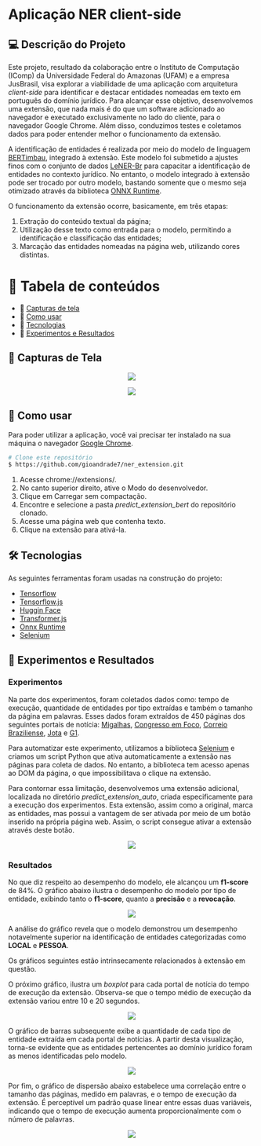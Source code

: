 # Aplicação NER client-side 

## 💻 Descrição do Projeto
Este projeto, resultado da colaboração entre o Instituto de Computação (IComp) da Universidade Federal do Amazonas (UFAM) e a empresa JusBrasil, visa explorar a viabilidade de uma aplicação com arquitetura *client-side* para identificar e destacar entidades nomeadas em texto em português do domínio jurídico. Para alcançar esse objetivo, desenvolvemos uma extensão, que nada mais é do que um software adicionado ao navegador e executado exclusivamente no lado do cliente, para o navegador Google Chrome. Além disso, conduzimos testes e coletamos dados para poder entender melhor o funcionamento da extensão.

A identificação de entidades é realizada por meio do modelo de linguagem [BERTimbau](https://huggingface.co/neuralmind/bert-base-portuguese-cased), integrado à extensão. Este modelo foi submetido a ajustes finos com o conjunto de dados [LeNER-Br](https://huggingface.co/datasets/lener_br) para capacitar a identificação de entidades no contexto jurídico. No entanto, o modelo integrado à extensão pode ser trocado por outro modelo, bastando somente que o mesmo seja otimizado através da biblioteca [ONNX Runtime](https://onnxruntime.ai/). 

O funcionamento da extensão ocorre, basicamente, em três etapas:
  1. Extração do conteúdo textual da página;
  2. Utilização desse texto como entrada para o modelo, permitindo a identificação e classificação das entidades;
  3. Marcação das entidades nomeadas na página web, utilizando cores distintas.

🏁 Tabela de conteúdos
=================
<!--ts-->
   * 🔘 [Capturas de tela](#-capturas-de-tela)
   * 🔘 [Como usar](#-como-usar)
   * 🔘 [Tecnologias](#-tecnologias)
   * 🔘 [Experimentos e Resultados](#-experimentos-e-resultados)
<!--te-->

## 📸 Capturas de Tela

<p align="center">
  <img src="./assets/screenshot1.png" />
</p>

<p align="center">
  <img src="./assets/Screenshot2.png" />
</p>

## 📖 Como usar

Para poder utilizar a aplicação, você vai precisar ter instalado na sua máquina o navegador [Google Chrome](https://www.google.com/chrome/dr/download/?brand=JJTC&ds_kid=43700077663103092&gad_source=1&gclid=CjwKCAjwoPOwBhAeEiwAJuXRh6_4khON9QuxjT_aLSf2ldXvHtRgmmkHRSgigPImGnzoPdRMuQf2uRoCfFQQAvD_BwE&gclsrc=aw.ds).

```bash
# Clone este repositório
$ https://github.com/gioandrade7/ner_extension.git
```

1. Acesse chrome://extensions/.
2. No canto superior direito, ative o Modo do desenvolvedor.
3. Clique em Carregar sem compactação.
4. Encontre e selecione a pasta *predict_extension_bert* do repositório clonado.
5. Acesse uma página web que contenha texto.
6. Clique na extensão para ativá-la.

## 🛠 Tecnologias
As seguintes ferramentas foram usadas na construção do projeto:

- [Tensorflow](https://www.tensorflow.org/)
- [Tensorflow.js](https://www.tensorflow.org/js)
- [Huggin Face](https://huggingface.co/)
- [Transformer.js](https://huggingface.co/docs/transformers.js/en/index)
- [Onnx Runtime](https://onnxruntime.ai/)
- [Selenium](https://www.selenium.dev/)

## 🔬 Experimentos e Resultados

### Experimentos
Na parte dos experimentos, foram coletados dados como: tempo de execução, quantidade de entidades por tipo extraídas e também o tamanho da página em palavras. Esses dados foram extraídos de 450 páginas dos seguintes portais de notícia: [Migalhas](https://www.migalhas.com.br/), [Congresso em Foco](https://congressoemfoco.uol.com.br/), [Correio Braziliense](https://www.correiobraziliense.com.br/), [Jota](https://www.jota.info/) e [G1](https://g1.globo.com/).

Para automatizar este experimento, utilizamos a biblioteca [Selenium](https://www.selenium.dev/) e criamos um script Python que ativa automaticamente a extensão nas páginas para coleta de dados. No entanto, a biblioteca tem acesso apenas ao DOM da página, o que impossibilitava o clique na extensão.

Para contornar essa limitação, desenvolvemos uma extensão adicional, localizada no diretório *predict_extension_auto*, criada especificamente para a execução dos experimentos. Esta extensão, assim como a original, marca as entidades, mas possui a vantagem de ser ativada por meio de um botão inserido na própria página web. Assim, o script consegue ativar a extensão através deste botão.

<p align="center">
  <img src="./assets/botao.png" />
</p>

### Resultados

No que diz respeito ao desempenho do modelo, ele alcançou um **f1-score** de 84%. O gráfico abaixo ilustra o desempenho do modelo por tipo de entidade, exibindo tanto o **f1-score**, quanto a **precisão** e a **revocação**.

<p align="center">
  <img src="./assets/metrics_bert.png" />
</p>

A análise do gráfico revela que o modelo demonstrou um desempenho notavelmente superior na identificação de entidades categorizadas como **LOCAL** e **PESSOA**.

Os gráficos seguintes estão intrinsecamente relacionados à extensão em questão.

O próximo gráfico, ilustra um *boxplot* para cada portal de notícia do tempo de execução da extensão. Observa-se que o tempo médio de execução da extensão variou entre 10 e 20 segundos.

<p align="center">
  <img src="./assets/tempo_boxplot.png" />
</p>

O gráfico de barras subsequente exibe a quantidade de cada tipo de entidade extraída em cada portal de notícias. A partir desta visualização, torna-se evidente que as entidades pertencentes ao domínio jurídico foram as menos identificadas pelo modelo.

<p align="center">
  <img src="./assets/portal_entidade.png" />
</p>

Por fim, o gráfico de dispersão abaixo estabelece uma correlação entre o tamanho das páginas, medido em palavras, e o tempo de execução da extensão. É perceptível um padrão quase linear entre essas duas variáveis, indicando que o tempo de execução aumenta proporcionalmente com o número de palavras.

<p align="center">
  <img src="./assets/tempo_tam.png" />
</p>






